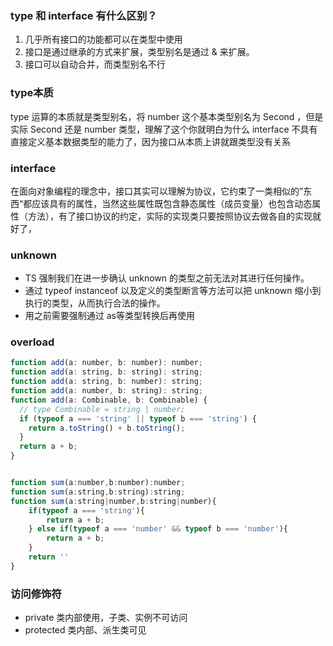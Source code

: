 ### type 和 interface 有什么区别？
1. 几乎所有接口的功能都可以在类型中使用
2. 接口是通过继承的方式来扩展，类型别名是通过 & 来扩展。
3. 接口可以自动合并，而类型别名不行
### type本质
type 运算的本质就是类型别名，将 number 这个基本类型别名为 Second ，但是实际 Second 还是 number 类型，理解了这个你就明白为什么 interface 不具有直接定义基本数据类型的能力了，因为接口从本质上讲就跟类型没有关系

### interface
在面向对象编程的理念中，接口其实可以理解为协议，它约束了一类相似的”东西“都应该具有的属性，当然这些属性既包含静态属性（成员变量）也包含动态属性（方法），有了接口协议的约定，实际的实现类只要按照协议去做各自的实现就好了，

### unknown
  * TS 强制我们在进一步确认 unknown 的类型之前无法对其进行任何操作。
  * 通过 typeof instanceof 以及定义的类型断言等方法可以把 unknown 缩小到执行的类型，从而执行合法的操作。
  * 用之前需要强制通过 as等类型转换后再使用
### overload
```javascript
function add(a: number, b: number): number;
function add(a: string, b: string): string;
function add(a: string, b: number): string;
function add(a: number, b: string): string;
function add(a: Combinable, b: Combinable) {
  // type Combinable = string | number;
  if (typeof a === 'string' || typeof b === 'string') {
    return a.toString() + b.toString();
  }
  return a + b;
}


function sum(a:number,b:number):number;
function sum(a:string,b:string):string;
function sum(a:string|number,b:string|number){
    if(typeof a === 'string'){
        return a + b;
    } else if(typeof a === 'number' && typeof b === 'number'){
        return a + b;
    }
    return ''
}
```
### 访问修饰符
 * private 类内部使用，子类、实例不可访问
 * protected 类内部、派生类可见
